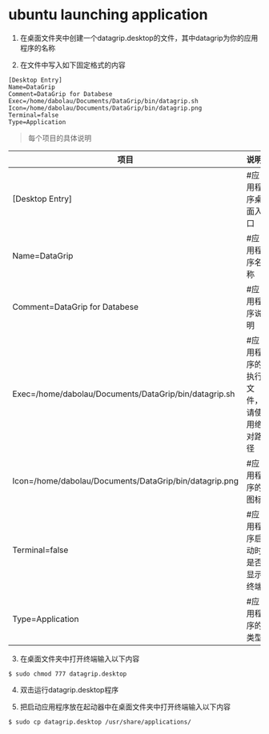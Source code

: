 ubuntu launching application
===

1. 在桌面文件夹中创建一个datagrip.desktop的文件，其中datagrip为你的应用程序的名称

2. 在文件中写入如下固定格式的内容
```linux
[Desktop Entry]
Name=DataGrip
Comment=DataGrip for Databese
Exec=/home/dabolau/Documents/DataGrip/bin/datagrip.sh
Icon=/home/dabolau/Documents/DataGrip/bin/datagrip.png
Terminal=false
Type=Application
```

> 每个项目的具体说明

项目|说明
-|-
[Desktop Entry]|#应用程序桌面入口
Name=DataGrip|#应用程序名称
Comment=DataGrip for Databese|#应用程序说明
Exec=/home/dabolau/Documents/DataGrip/bin/datagrip.sh|#应用程序的执行文件，请使用绝对路径
Icon=/home/dabolau/Documents/DataGrip/bin/datagrip.png|#应用程序的图标
Terminal=false|#应用程序启动时是否显示终端
Type=Application|#应用程序的类型

3. 在桌面文件夹中打开终端输入以下内容
```linux
$ sudo chmod 777 datagrip.desktop
```

4. 双击运行datagrip.desktop程序

5. 把启动应用程序放在起动器中在桌面文件夹中打开终端输入以下内容
```linux
$ sudo cp datagrip.desktop /usr/share/applications/
```